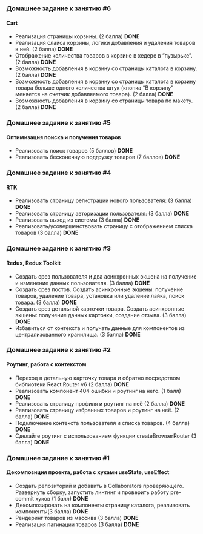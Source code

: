 ### Домашнее задание к занятию #6

####  Cart

- Реализация страницы корзины. (2 балла)
  **DONE**
- Реализация слайса корзины, логики добавления и удаления товаров в ней. (2 балла)
  **DONE**
- Отображение количества товаров в корзине в хедере в “пузырьке”. (2 балла)
  **DONE**
- Возможность добавления в корзину со страницы каталога в корзину. (2 балла)
  **DONE**
- Возможность добавления в корзину со страницы каталога в корзину товара
  больше одного количества штук (кнопка “В корзину” меняется на счетчик
  добавляемого товара). (2 балла)
  **DONE**
- Возможность добавления в корзину со страницы товара по макету. (2 балла)
  **DONE**

### Домашнее задание к занятию #5

####  Оптимизация поиска и получения товаров

- Реализовать поиск товаров (5 баллов)
  **DONE**
- Реализовать бесконечную подгрузку товаров (7 баллов)
  **DONE**

### Домашнее задание к занятию #4

####  RTK

- Реализовать страницу регистрации нового пользователя: (3 балла)
  **DONE**
- Реализовать страницу авторизации пользователя: (3 балла)
  **DONE**
- Реализовать выход из системы (3 балла)
  **DONE**
- Реализовать/усовершенствовать страницу с отображением списка товаров (3 балла)
  **DONE**

### Домашнее задание к занятию #3

####  Redux, Redux Toolkit

- Создать срез пользователя и два асинхронных экшена на получение и
  изменение данных пользователя. (3 балла)
  **DONE**
- Создать срез постов. Создать асинхронные экшены: получение товаров,
  удаление товара, установка или удаление лайка, поиск товара. (3 балла)
  **DONE**
- Создать срез детальной карточки товара. Создать асинхронные экшены:
  получение данных карточки, создание отзыва. (3 балла)
  **DONE**
- Избавиться от контекста и получать данные для компонентов из
  централизованного хранилища. (3 балла)
  **DONE**

### Домашнее задание к занятию #2

####  Роутинг, работа с контекстом

- Переход в детальную карточку товара и обратно посредством библиотеки React Router v6 (2 балла)
  **DONE**
- Реализовать компонент 404 ошибки и роутинг на него. (1 балл)
  **DONE**
- Реализовать страницу профиля и роутинг на неё (2 балла)
  **DONE**
- Реализовать страницу избранных товаров и роутинг на неё. (2 балла)
  **DONE**
- Подключение контекста пользователя и списка товаров. (4 балла)
  **DONE**
-  Сделайте роутинг с использованием функции createBrowserRouter (3 балла)
   **DONE**

### Домашнее задание к занятию #1

####  Декомпозиция проекта, работа с хуками useState, useEffect

- Создать репозиторий и добавить в Collaborators проверяющего. Развернуть
   сборку, запустить линтинг и проверить работу pre-commit хуков (1 балл)
   **DONE**
- Декомпозировать на компоненты страницу каталога, реализовать компоненты(3 балла)
  **DONE**
- Рендеринг товаров из массива (3 балла)
  **DONE**
- Реализация пагинации товаров (3 балла)
  **DONE**
